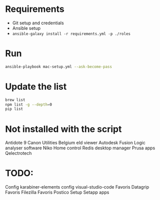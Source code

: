 # Requirements

- Git setup and credentials
- Ansible setup
- `ansible-galaxy install -r requirements.yml -p ./roles`

# Run

```bash
ansible-playbook mac-setup.yml --ask-become-pass
```

# Update the list

```bash
brew list
npm list -g --depth=0
pip list
```

# Not installed with the script

Antidote 9
Canon Utilities
Belgium eId viewer
Autodesk Fusion
Logic analyser software
Niko Home control
Redis desktop manager
Prusa apps
Qelectrotech

# TODO:

Config karabiner-elements
config visual-studio-code
Favoris Datagrip
Favoris Filezilla
Favoris Postico
Setup Setapp apps

